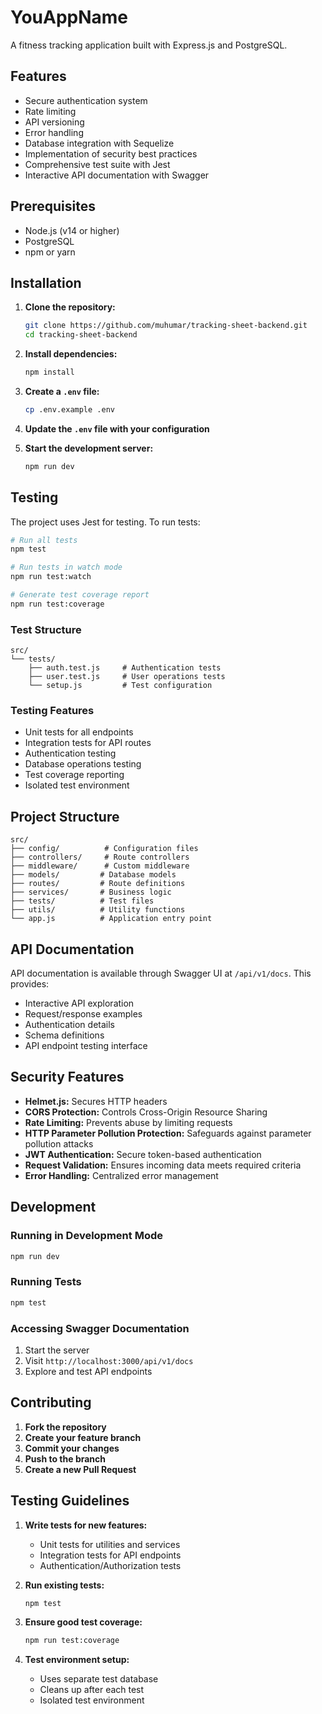 # YouAppName

A fitness tracking application built with Express.js and PostgreSQL.

## Features

- Secure authentication system
- Rate limiting
- API versioning
- Error handling
- Database integration with Sequelize
- Implementation of security best practices
- Comprehensive test suite with Jest
- Interactive API documentation with Swagger

## Prerequisites

- Node.js (v14 or higher)
- PostgreSQL
- npm or yarn

## Installation

1. **Clone the repository:**

   ```bash
   git clone https://github.com/muhumar/tracking-sheet-backend.git
   cd tracking-sheet-backend
   ```

2. **Install dependencies:**

   ```bash
   npm install
   ```

3. **Create a `.env` file:**

   ```bash
   cp .env.example .env
   ```

4. **Update the `.env` file with your configuration**

5. **Start the development server:**

   ```bash
   npm run dev
   ```

## Testing

The project uses Jest for testing. To run tests:

```bash
# Run all tests
npm test

# Run tests in watch mode
npm run test:watch

# Generate test coverage report
npm run test:coverage
```

### Test Structure

```plaintext
src/
└── tests/
    ├── auth.test.js     # Authentication tests
    ├── user.test.js     # User operations tests
    └── setup.js         # Test configuration
```

### Testing Features

- Unit tests for all endpoints
- Integration tests for API routes
- Authentication testing
- Database operations testing
- Test coverage reporting
- Isolated test environment

## Project Structure

```plaintext
src/
├── config/          # Configuration files
├── controllers/     # Route controllers
├── middleware/      # Custom middleware
├── models/         # Database models
├── routes/         # Route definitions
├── services/       # Business logic
├── tests/          # Test files
├── utils/          # Utility functions
└── app.js          # Application entry point
```

## API Documentation

API documentation is available through Swagger UI at `/api/v1/docs`. This provides:

- Interactive API exploration
- Request/response examples
- Authentication details
- Schema definitions
- API endpoint testing interface

## Security Features

- **Helmet.js:** Secures HTTP headers
- **CORS Protection:** Controls Cross-Origin Resource Sharing
- **Rate Limiting:** Prevents abuse by limiting requests
- **HTTP Parameter Pollution Protection:** Safeguards against parameter pollution attacks
- **JWT Authentication:** Secure token-based authentication
- **Request Validation:** Ensures incoming data meets required criteria
- **Error Handling:** Centralized error management

## Development

### Running in Development Mode

```bash
npm run dev
```

### Running Tests

```bash
npm test
```

### Accessing Swagger Documentation

1. Start the server
2. Visit `http://localhost:3000/api/v1/docs`
3. Explore and test API endpoints

## Contributing

1. **Fork the repository**
2. **Create your feature branch**
3. **Commit your changes**
4. **Push to the branch**
5. **Create a new Pull Request**

## Testing Guidelines

1. **Write tests for new features:**

   - Unit tests for utilities and services
   - Integration tests for API endpoints
   - Authentication/Authorization tests

2. **Run existing tests:**

   ```bash
   npm test
   ```

3. **Ensure good test coverage:**

   ```bash
   npm run test:coverage
   ```

4. **Test environment setup:**
   - Uses separate test database
   - Cleans up after each test
   - Isolated test environment
